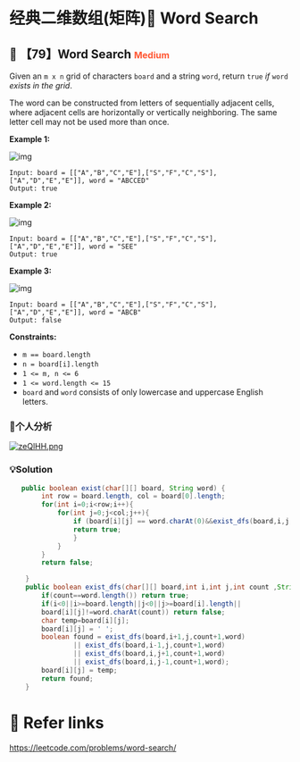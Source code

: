 # 经典二维数组(矩阵)🤩 Word Search

## 💙 【79】Word Search <font size="3" color="#FF5733">Medium</font>

Given an `m x n` grid of characters `board` and a string `word`, return `true` *if* `word` *exists in the grid*.

The word can be constructed from letters of sequentially adjacent cells, where adjacent cells are horizontally or vertically neighboring. The same letter cell may not be used more than once. 

**Example 1:**

![img](https://assets.leetcode.com/uploads/2020/11/04/word2.jpg)

```
Input: board = [["A","B","C","E"],["S","F","C","S"],["A","D","E","E"]], word = "ABCCED"
Output: true
```

**Example 2:**

![img](https://assets.leetcode.com/uploads/2020/11/04/word-1.jpg)

```
Input: board = [["A","B","C","E"],["S","F","C","S"],["A","D","E","E"]], word = "SEE"
Output: true
```

**Example 3:**

![img](https://assets.leetcode.com/uploads/2020/10/15/word3.jpg)

```
Input: board = [["A","B","C","E"],["S","F","C","S"],["A","D","E","E"]], word = "ABCB"
Output: false
```

**Constraints:**

- `m == board.length`
- `n = board[i].length`
- `1 <= m, n <= 6`
- `1 <= word.length <= 15`
- `board` and `word` consists of only lowercase and uppercase English letters.

### 📝个人分析

[![zeQlHH.png](https://s1.ax1x.com/2022/11/17/zeQlHH.png)](https://imgse.com/i/zeQlHH)

### 💡Solution

```java
   public boolean exist(char[][] board, String word) {
        int row = board.length, col = board[0].length;
        for(int i=0;i<row;i++){
            for(int j=0;j<col;j++){
                if (board[i][j] == word.charAt(0)&&exist_dfs(board,i,j,0,word)){
                return true;
                }
            }
        }
        return false;

    }
    public boolean exist_dfs(char[][] board,int i,int j,int count ,String word){
        if(count==word.length()) return true;
        if(i<0||i>=board.length||j<0||j>=board[i].length||
        board[i][j]!=word.charAt(count)) return false;
        char temp=board[i][j];
        board[i][j] = ' ';
        boolean found = exist_dfs(board,i+1,j,count+1,word)
                || exist_dfs(board,i-1,j,count+1,word)
                || exist_dfs(board,i,j+1,count+1,word)
                || exist_dfs(board,i,j-1,count+1,word);
        board[i][j] = temp;
        return found;
    }
```

# 🔗 Refer links

https://leetcode.com/problems/word-search/